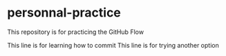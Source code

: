 # personnal-practice
This repository is for practicing the GitHub Flow 

This line is for learning how to commit
This line is for trying another option
